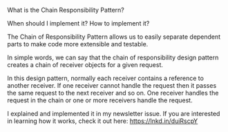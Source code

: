 What is the Chain Responsibility Pattern?

When should I implement it?
How to implement it?

The Chain of Responsibility Pattern allows us to easily separate dependent parts to make code more extensible and testable.

In simple words, we can say that the chain of responsibility design pattern creates a chain of receiver objects for a given request.

In this design pattern, normally each receiver contains a reference to another receiver. If one receiver cannot handle the request then it passes the same request to the next receiver and so on. One receiver handles the request in the chain or one or more receivers handle the request.

I explained and implemented it in my newsletter issue. If you are interested in learning how it works, check it out here: https://lnkd.in/duiRscpY